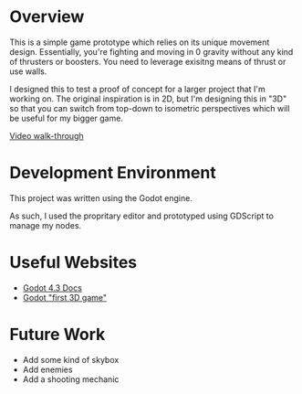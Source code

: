 # Overview

This is a simple game prototype which relies on its unique movement design. Essentially, you're fighting and moving in 0 gravity
without any kind of thrusters or boosters. You need to leverage exisitng means of thrust or use walls.

I designed this to test a proof of concept for a larger project that I'm working on. The original inspiration is in 2D, but I'm
designing this in "3D" so that you can switch from top-down to isometric perspectives which will be useful for my bigger game.

[Video walk-through](http://youtube.link.goes.here)

# Development Environment

This project was written using the Godot engine.  

As such, I used the propritary editor and prototyped using GDScript to manage my nodes.

# Useful Websites

* [Godot 4.3 Docs](https://docs.godotengine.org/en/stable/)
* [Godot "first 3D game"](https://docs.godotengine.org/en/stable/getting_started/first_3d_game/index.html)

# Future Work

* Add some kind of skybox
* Add enemies
* Add a shooting mechanic


